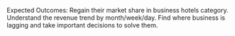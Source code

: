 Expected Outcomes:
Regain their market share in business hotels category.
Understand the revenue trend by month/week/day.
Find where business is lagging and take important decisions to solve them.
